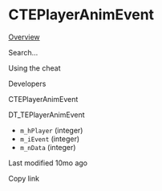 # CTEPlayerAnimEvent



[Overview](broken-reference)

Search…



Using the cheat



Developers



CTEPlayerAnimEvent

DT\_TEPlayerAnimEvent

* `m_hPlayer` (integer)
* `m_iEvent` (integer)
* `m_nData` (integer)



Last modified 10mo ago

Copy link
